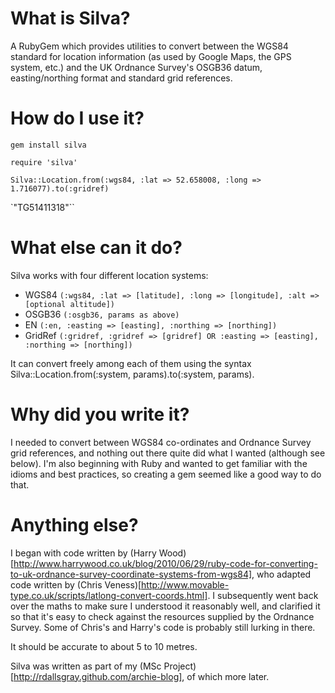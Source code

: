 What is Silva?
=============
A RubyGem which provides utilities to convert between the WGS84 standard for location information (as used by Google Maps, the GPS system, etc.) and the UK Ordnance Survey's OSGB36 datum, easting/northing format and standard grid references.

How do I use it?
================
`gem install silva`

`require 'silva'`

`Silva::Location.from(:wgs84, :lat => 52.658008, :long => 1.716077).to(:gridref)`

`"TG51411318"``

What else can it do?
===================
Silva works with four different location systems:

- WGS84 `(:wgs84, :lat => [latitude], :long => [longitude], :alt => [optional altitude])`
- OSGB36 `(:osgb36, params as above)`
- EN `(:en, :easting => [easting], :northing => [northing])`
- GridRef `(:gridref, :gridref => [gridref] OR :easting => [easting], :northing => [northing])`

It can convert freely among each of them using the syntax Silva::Location.from(:system, params).to(:system, params).

Why did you write it?
=====================
I needed to convert between WGS84 co-ordinates and Ordnance Survey grid references, and nothing out there quite did what I wanted (although see below). I'm also beginning with Ruby and wanted to get familiar with the idioms and best practices, so creating a gem seemed like a good way to do that.

Anything else?
=============
I began with code written by (Harry Wood)[http://www.harrywood.co.uk/blog/2010/06/29/ruby-code-for-converting-to-uk-ordnance-survey-coordinate-systems-from-wgs84], who adapted code written by (Chris Veness)[http://www.movable-type.co.uk/scripts/latlong-convert-coords.html]. I subsequently went back over the maths to make sure I understood it reasonably well, and clarified it so that it's easy to check against the resources supplied by the Ordnance Survey. Some of Chris's and Harry's code is probably still lurking in there.

It should be accurate to about 5 to 10 metres.

Silva was written as part of my (MSc Project)[http://rdallsgray.github.com/archie-blog], of which more later.
